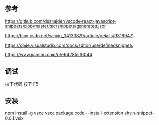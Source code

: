 ## 参考

https://github.com/dsznajder/vscode-react-javascript-snippets/blob/master/src/snippets/generated.json

https://blog.csdn.net/weixin_34133829/article/details/93169471

https://code.visualstudio.com/docs/editor/userdefinedsnippets

https://www.jianshu.com/p/e642856f6044

## 调试

拉下代码 按下 F5

## 安装

npm install -g vsce
vsce package
code --install-extension shein-snippet-0.0.1.vsix
